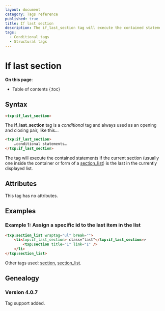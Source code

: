 ```yaml
---
layout: document
category: Tags reference
published: true
title: If last section
description: The if_last_section tag will execute the contained statements if the current section is the last in the list.
tags:
  - Conditional tags
  - Structural tags
---
```


# If last section

**On this page**:

* Table of contents
{:toc}

## Syntax

~~~ html
<txp:if_last_section>
~~~

The **if_last_section** tag is a *conditional* tag and always used as an opening and closing pair, like this…

~~~ html
<txp:if_last_section>
    …conditional statements…
</txp:if_last_section>
~~~

The tag will execute the contained statements if the current section (usually one inside the container or form of a [section_list](/tags/section_list)) is the last in the currently displayed list.

## Attributes

This tag has no attributes.

## Examples

### Example 1: Assign a specific id to the last item in the list

~~~ html
<txp:section_list wraptag="ul" break="">
    <li<txp:if_last_section> class="last"</txp:if_last_section>>
        <txp:section title="1" link="1" />
    </li>
</txp:section_list>
~~~

Other tags used: [section](/tags/section), [section_list](/tags/section_list).

## Genealogy

### Version 4.0.7

Tag support added.
